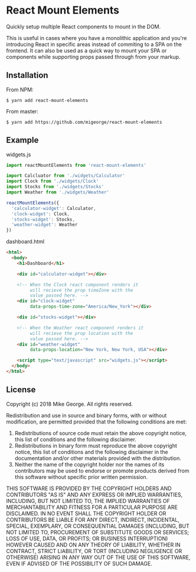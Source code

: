 # React Mount Elements

Quickly setup multiple React components to mount in the DOM.

This is useful in cases where you have a monolithic application and you're introducing React in specific areas instead of commiting to a SPA on the frontend. It can also be used as a quick way to mount your SPA or components while supporting props passed through from your markup.

## Installation

From NPM:
```
$ yarn add react-mount-elements
```

From master:
```
$ yarn add https://github.com/migeorge/react-mount-elements
```

## Example

widgets.js
```javascript
import reactMountElements from 'react-mount-elements'

import Calcluator from './widgets/Calculator'
import Clock from './widgets/Clock'
import Stocks from './widgets/Stocks'
import Weather from './widgets/Weather'

reactMountElements({
  'calculator-widget': Calculator,
  'clock-widget': Clock,
  'stocks-widget': Stocks,
  'weather-widget': Weather
})
```

dashboard.html
```html
<html>
  <body>
    <h1>Dashboard</h1>

    <div id="calculator-widget"></div>

    <!-- When the Clock react component renders it
         will recieve the prop timeZone with the
         value passed here. -->
    <div id="clock-widget"
         data-props-time-zone="America/New_York"></div>

    <div id="stocks-widget"></div>

    <!-- When the Weather react component renders it
         will recieve the prop location with the
         value passed here. -->
    <div id="weather-widget"
         data-props-location="New York, New York, USA"></div>

    <script type="text/javascript" src="widgets.js"></script>
  </body>
</html>
```

## License

Copyright (c) 2018 Mike George. All rights reserved.

Redistribution and use in source and binary forms, with or without modification, are permitted provided that the following conditions are met:

1. Redistributions of source code must retain the above copyright notice, this list of conditions and the following disclaimer.
2. Redistributions in binary form must reproduce the above copyright notice, this list of conditions and the following disclaimer in the documentation and/or other materials provided with the distribution.
3. Neither the name of the copyright holder nor the names of its contributors may be used to endorse or promote products derived from this software without specific prior written permission.

THIS SOFTWARE IS PROVIDED BY THE COPYRIGHT HOLDERS AND CONTRIBUTORS "AS IS" AND ANY EXPRESS OR IMPLIED WARRANTIES, INCLUDING, BUT NOT LIMITED TO, THE IMPLIED WARRANTIES OF MERCHANTABILITY AND FITNESS FOR A PARTICULAR PURPOSE ARE DISCLAIMED. IN NO EVENT SHALL THE COPYRIGHT HOLDER OR CONTRIBUTORS BE LIABLE FOR ANY DIRECT, INDIRECT, INCIDENTAL, SPECIAL, EXEMPLARY, OR CONSEQUENTIAL DAMAGES (INCLUDING, BUT NOT LIMITED TO, PROCUREMENT OF SUBSTITUTE GOODS OR SERVICES; LOSS OF USE, DATA, OR PROFITS; OR BUSINESS INTERRUPTION) HOWEVER CAUSED AND ON ANY THEORY OF LIABILITY, WHETHER IN CONTRACT, STRICT LIABILITY, OR TORT (INCLUDING NEGLIGENCE OR OTHERWISE) ARISING IN ANY WAY OUT OF THE USE OF THIS SOFTWARE, EVEN IF ADVISED OF THE POSSIBILITY OF SUCH DAMAGE.
